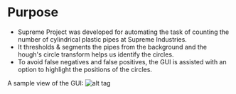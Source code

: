 # Purpose
* Supreme Project was developed for automating the task of counting the number of cylindrical plastic pipes at Supreme Industries.
* It thresholds & segments the pipes from the background and the hough's circle transform helps us identify the circles.
* To avoid false negatives and false positives, the GUI is assisted with an option to highlight the positions of the circles.

A sample view of the GUI:
![alt tag](https://user-images.githubusercontent.com/9504327/31613629-906828ec-b238-11e7-8977-f8cfabd1ed13.png)
